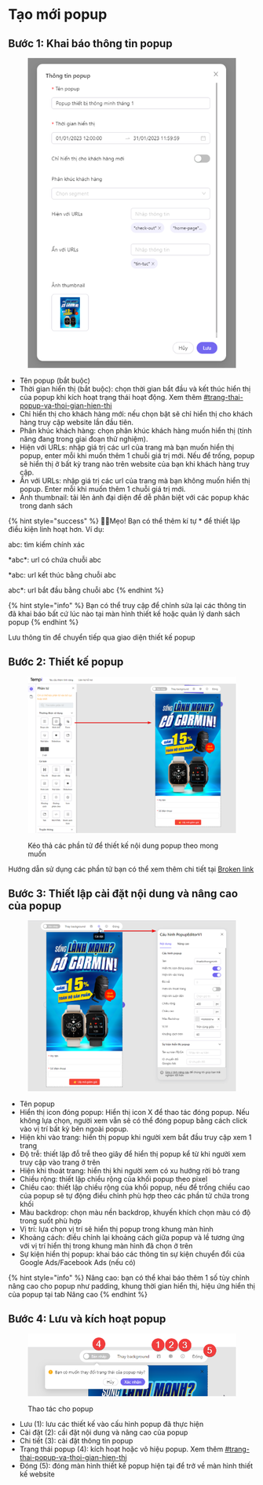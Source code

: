 # Tạo mới popup

## Bước 1: Khai báo thông tin popup

<figure><img src="../.gitbook/assets/popup-khaibaothongtin.png" alt=""><figcaption></figcaption></figure>

* Tên popup (bắt buộc)
* Thời gian hiển thị (bắt buộc): chọn thời gian bắt đầu và kết thúc hiển thị của popup khi kích hoạt trạng thái hoạt động. Xem thêm [#trang-thai-popup-va-thoi-gian-hien-thi](quan-ly-popup.md#trang-thai-popup-va-thoi-gian-hien-thi "mention")
* Chỉ hiển thị cho khách hàng mới: nếu chọn bật sẽ chỉ hiển thị cho khách hàng truy cập website lần đầu tiên.
* Phân khúc khách hàng: chọn phân khúc khách hàng muốn hiển thị (tính năng đang trong giai đoạn thử nghiệm).
* Hiện với URLs: nhập giá trị các url của trang mà bạn muốn hiển thị popup, enter mỗi khi muốn thêm 1 chuỗi giá trị mới. Nếu để trống, popup sẽ hiển thị ở bất kỳ trang nào trên website của bạn khi khách hàng truy cập.
* Ẩn với URLs: nhập giá trị các url của trang mà bạn không muốn hiển thị popup. Enter mỗi khi muốn thêm 1 chuỗi giá trị mới.
* Ảnh thumbnail: tải lên ảnh đại diện để dễ phân biệt với các popup khác trong danh sách

{% hint style="success" %}
🧙‍♂️Mẹo! Bạn có thể thêm kí tự \* để thiết lập điều kiện linh hoạt hơn. Ví dụ:&#x20;

abc: tìm kiếm chính xác&#x20;

\*abc\*: url có chứa chuỗi abc&#x20;

\*abc: url kết thúc bằng chuỗi abc&#x20;

abc\*: url bắt đầu bằng chuỗi abc
{% endhint %}

{% hint style="info" %}
Bạn có thể truy cập để chỉnh sửa lại các thông tin đã khai báo bất cứ lúc nào tại màn hình thiết kế hoặc quản lý danh sách popup
{% endhint %}

Lưu thông tin để chuyển tiếp qua giao diện thiết kế popup

## Bước 2: Thiết kế popup

<figure><img src="../.gitbook/assets/image (132).png" alt=""><figcaption><p>Kéo thả các phần tử để thiết kế nội dung popup theo mong muốn</p></figcaption></figure>

Hướng dẫn sử dụng các phần tử bạn có thể xem thêm chi tiết tại [Broken link](broken-reference "mention")

## Bước 3: Thiết lập cài đặt nội dung và nâng cao của popup

<figure><img src="../.gitbook/assets/image (133).png" alt=""><figcaption></figcaption></figure>

* Tên popup
* Hiển thị icon đóng popup: Hiển thị icon X để thao tác đóng popup. Nếu không lựa chọn, người xem vẫn sẽ có thể đóng popup bằng cách click vào vị trí bất kỳ bên ngoài popup.
* Hiện khi vào trang: hiển thị popup khi người xem bắt đầu truy cập xem 1 trang
* Độ trễ: thiết lập đỗ trễ theo giây để hiển thị popup kể từ khi người xem truy cập vào trang ở trên
* Hiện khi thoát trang: hiển thị khi người xem có xu hướng rời bỏ trang
* Chiều rộng: thiết lập chiều rộng của khối popup theo pixel
* Chiều cao: thiết lập chiều rộng của khối popup, nếu để trống chiều cao của popup sẽ tự động điều chỉnh phù hợp theo các phần tử chứa trong khối
* Màu backdrop: chọn màu nền backdrop, khuyến khích chọn màu có độ trong suốt phù hợp
* Vị trí: lựa chọn vị trí sẽ hiển thị popup trong khung màn hình
* Khoảng cách: điều chỉnh lại khoảng cách giữa popup và lề tương ứng với vị trí hiển thị trong khung màn hình đã chọn ở trên
* Sự kiện hiển thị popup: khai báo các thông tin sự kiện chuyển đổi của Google Ads/Facebook Ads (nếu có)

{% hint style="info" %}
Nâng cao: bạn có thể khai báo thêm 1 số tùy chỉnh nâng cao cho popup như padding, khung thời gian hiển thị, hiệu ứng hiển thị của popup tại tab Nâng cao
{% endhint %}

## Bước 4: Lưu và kích hoạt popup

<figure><img src="../.gitbook/assets/image (135).png" alt=""><figcaption><p>Thao tác cho popup</p></figcaption></figure>

* Lưu (1): lưu các thiết kế vào cấu hình popup đã thực hiện
* Cài đặt (2): cầi đặt nội dung và nâng cao của popup
* Chi tiết (3): cài đặt thông tin popup
* Trạng thái popup (4): kích hoạt hoặc vô hiệu popup. Xem thêm [#trang-thai-popup-va-thoi-gian-hien-thi](quan-ly-popup.md#trang-thai-popup-va-thoi-gian-hien-thi "mention")
* Đóng (5): đóng màn hình thiết kế popup hiện tại để trở về màn hình thiết kế website
